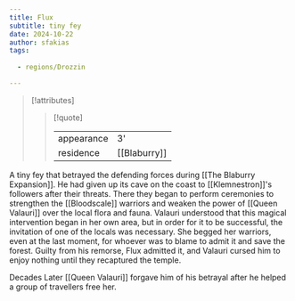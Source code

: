 ```yaml
---
title: Flux
subtitle: tiny fey
date: 2024-10-22
author: sfakias
tags:
  
  - regions/Drozzin

---
```

> [!attributes]
> 
> > [!quote]
> >
> > | | |
> > | --- | --- |
> > | appearance | 3' |
> > | residence | [[Blaburry]] |

A tiny fey that betrayed the defending forces during [[The Blaburry Expansion]]. He had given up its cave on the coast to [[Klemnestron]]'s followers after their threats. There they began to perform ceremonies to strengthen the [[Bloodscale]] warriors and weaken the power of [[Queen Valauri]] over the local flora and fauna. Valauri understood that this magical intervention began in her own area, but in order for it to be successful, the invitation of one of the locals was necessary. She begged her warriors, even at the last moment, for whoever was to blame to admit it and save the forest. Guilty from his remorse, Flux admitted it, and Valauri cursed him to enjoy nothing until they recaptured the temple.

Decades Later [[Queen Valauri]] forgave him of his betrayal after he helped a group of travellers free her.